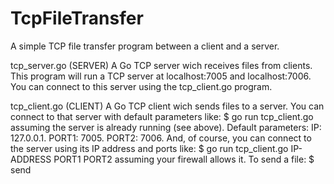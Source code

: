 # TcpFileTransfer
A simple TCP file transfer program between a client and a server.

tcp_server.go (SERVER)
A Go TCP server wich receives files from clients.
This program will run a TCP server at localhost:7005 and localhost:7006.
You can connect to this server using the tcp_client.go program.

tcp_client.go (CLIENT)
A Go TCP client wich sends files to a server.
You can connect to that server with default parameters like:
  $ go run tcp_client.go
assuming the server is already running (see above).
Default parameters:
  IP: 127.0.0.1.
  PORT1: 7005.
  PORT2: 7006.
And, of course, you can connect to the server using its IP
address and ports like:
  $ go run tcp_client.go IP-ADDRESS PORT1 PORT2
assuming your firewall allows it.
To send a file:
  $ send <filename>
    
    
